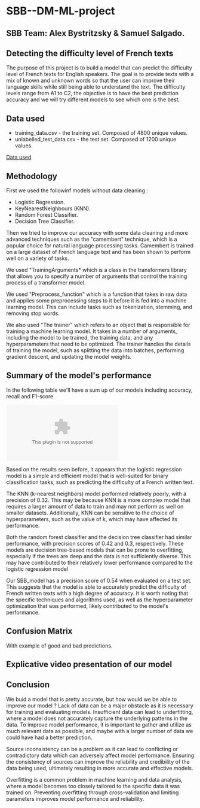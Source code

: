 # SBB--DM-ML-project

## SBB Team: Alex Bystritzsky & Samuel Salgado.

## Detecting the difficulty level of French texts

The purpose of this project is to build a model that can predict the difficulty level of French texts for English speakers.  The goal is to provide texts with a mix of known and unknown words so that the user can improve their language skills while still being able to understand the text. The difficulty levels range from A1 to C2, the objective is to have the best prediction accuracy and we will try different models to see which one is the best.

## Data used

- training_data.csv - the training set. Composed of 4800 unique values.
- unlabelled_test_data.csv - the test set. Composed of 1200 unique values.

[Data used](https://www.kaggle.com/competitions/detecting-french-texts-difficulty-level-2022/data?select=unlabelled_test_data.csv)

## Methodology

First we used the followinf models without data cleaning :

- Logistic Regression.
- KeyNearestNeighbours (KNN).
- Random Forest Classifier.
- Decision Tree Classifier.

Then we tried to improve our accuracy with some data cleaning and more advanced techniques such as the "camembert" technique, which is a popular choice for natural language processing tasks. Camembert is trained on a large dataset of French language text and has been shown to perform well on a variety of tasks.

We used "TrainingArguments* which is a class in the transformers library that allows you to specify a number of arguments that control the training process of a transformer model.

We used "Preprocess_function" which is a function that takes in raw data and applies some preprocessing steps to it before it is fed into a machine learning model. This can include tasks such as tokenization, stemming, and removing stop words.

We also used "The trainer" which refers to an object that is responsible for training a machine learning model. It takes in a number of arguments, including the model to be trained, the training data, and any hyperparameters that need to be optimized. The trainer handles the details of training the model, such as splitting the data into batches, performing gradient descent, and updating the model weights.

## Summary of the model's performance

In the following table we'll have a sum up of our models including accuracy, recall and F1-score. 

![Alt text](https://www.dropbox.com/scl/fi/418cuwze2inl2po99dg0y/CV.docx?dl=0&rlkey=uvd71s7t4ruw0kueg6c4wwr9l)

Based on the results seen before, it appears that the logistic regression model is a simple and efficient model that is well-suited for binary classification tasks, such as predicting the difficulty of a French written text.

The KNN (k-nearest neighbors) model performed relatively poorly, with a precision of 0.32. This may be because KNN is a more complex model that requires a larger amount of data to train and may not perform as well on smaller datasets. Additionally, KNN can be sensitive to the choice of hyperparameters, such as the value of k, which may have affected its performance.

Both the random forest classifier and the decision tree classifier had similar performance, with precision scores of 0.42 and 0.3, respectively. These models are decision tree-based models that can be prone to overfitting, especially if the trees are deep and the data is not sufficiently diverse. This may have contributed to their relatively lower performance compared to the logistic regression model

Our SBB_model has a precision score of 0.54 when evaluated on a test set. This suggests that the model is able to accurately predict the difficulty of French written texts with a high degree of accuracy. It is worth noting that the specific techniques and algorithms used, as well as the hyperparameter optimization that was performed, likely contributed to the model's performance.

## Confusion Matrix


With example of good and bad predictions.

## Explicative video presentation of our model

## Conclusion

We buid a model that is pretty accurate, but how would we be able to improve our model ? Lack of data can be a major obstacle as it is necessary for training and evaluating models. Insufficient data can lead to underfitting, where a model does not accurately capture the underlying patterns in the data. To improve model performance, it is important to gather and utilize as much relevant data as possible, and maybe with a larger number of data we could have had a better prediction.

Source inconsistency can be a problem as it can lead to conflicting or contradictory data which can adversely affect model performance. Ensuring the consistency of sources can improve the reliability and credibility of the data being used, ultimately resulting in more accurate and effective models.

Overfitting is a common problem in machine learning and data analysis, where a model becomes too closely tailored to the specific data it was trained on. Preventing overfitting through cross-validation and limiting parameters improves model performance and reliability.
